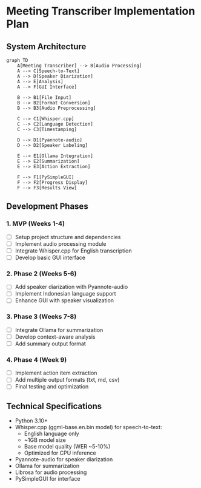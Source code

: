 # Meeting Transcriber Implementation Plan

## System Architecture
```mermaid
graph TD
    A[Meeting Transcriber] --> B[Audio Processing]
    A --> C[Speech-to-Text]
    A --> D[Speaker Diarization]
    A --> E[Analysis]
    A --> F[GUI Interface]
    
    B --> B1[File Input]
    B --> B2[Format Conversion]
    B --> B3[Audio Preprocessing]
    
    C --> C1[Whisper.cpp]
    C --> C2[Language Detection]
    C --> C3[Timestamping]
    
    D --> D1[Pyannote-audio]
    D --> D2[Speaker Labeling]
    
    E --> E1[Ollama Integration]
    E --> E2[Summarization]
    E --> E3[Action Extraction]
    
    F --> F1[PySimpleGUI]
    F --> F2[Progress Display]
    F --> F3[Results View]
```

## Development Phases

### 1. MVP (Weeks 1-4)
- [ ] Setup project structure and dependencies
- [ ] Implement audio processing module
- [ ] Integrate Whisper.cpp for English transcription
- [ ] Develop basic GUI interface

### 2. Phase 2 (Weeks 5-6)
- [ ] Add speaker diarization with Pyannote-audio
- [ ] Implement Indonesian language support
- [ ] Enhance GUI with speaker visualization

### 3. Phase 3 (Weeks 7-8)
- [ ] Integrate Ollama for summarization
- [ ] Develop context-aware analysis
- [ ] Add summary output format

### 4. Phase 4 (Week 9)
- [ ] Implement action item extraction
- [ ] Add multiple output formats (txt, md, csv)
- [ ] Final testing and optimization

## Technical Specifications
- Python 3.10+
- Whisper.cpp (ggml-base.en.bin model) for speech-to-text:
  - English language only
  - ~1GB model size
  - Base model quality (WER ~5-10%)
  - Optimized for CPU inference
- Pyannote-audio for speaker diarization
- Ollama for summarization
- Librosa for audio processing
- PySimpleGUI for interface